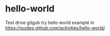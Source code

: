 # hello-world
Test drive gitgub
try hello world example in https://guides.github.com/activities/hello-world/
